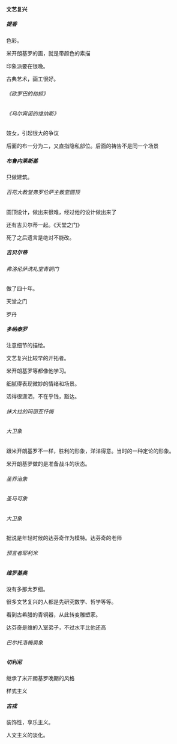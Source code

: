 #### 文艺复兴

##### 提香

色彩。

米开朗基罗的画，就是带颜色的素描

印象派要在很晚。

古典艺术，画工很好。

###### 《欧罗巴的劫掠》

###### 《乌尔宾诺的维纳斯》

妓女，引起很大的争议

后面的布一分为二，又直指隐私部位。后面的祷告不是同一个场景

##### 布鲁内莱斯基

只做建筑。

###### 百花大教堂弗罗伦萨主教堂圆顶

圆顶设计，做出来很难，经过他的设计做出来了

还有吉贝尔蒂一起。《天堂之门》

死了之后遗言是绝对不能改。

##### 吉贝尔蒂

###### 弗洛伦萨洗礼堂青铜门

做了四十年。

天堂之门

罗丹

##### 多纳泰罗

注意细节的描绘。

文艺复兴比较早的开拓者。

米开朗基罗等都像他学习。

细腻得表现微妙的情绪和场景。

活得很潇洒，不在乎钱，豁达。

###### 抹大拉的玛丽亚忏悔

###### 大卫象

跟米开朗基罗不一样，胜利的形象，洋洋得意。当时的一种定论的形象。

米开朗基罗做的是准备战斗的状态。

###### 圣乔治象

###### 圣马可象

###### 大卫象

据说是年轻时候的达芬奇作为模特。达芬奇的老师

###### 预言者耶利米

##### 维罗基奥

没有多那太罗细。

很多文艺复兴的人都是先研究数学、哲学等等。

看到古希腊的青铜器，从此转变雕塑家。

达芬奇是维的入室弟子，不过水平比他还高

###### 巴尔托洛梅奥象

##### 切利尼

继承了米开朗基罗晚期的风格

样式主义

##### 古戎

装饰性，享乐主义。

人文主义的淡化。

















